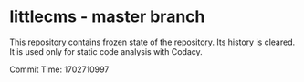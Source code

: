 # littlecms - master branch

This repository contains frozen state of the repository.
Its history is cleared. It is used only for static code
analysis with Codacy.

Commit Time: 1702710997